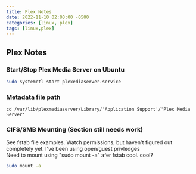 ```yaml
---
title: Plex Notes
date: 2022-11-10 02:00:00 -0500
categories: [linux, plex]
tags: [linux,plex]
---
```


## Plex Notes

### Start/Stop Plex Media Server on Ubuntu

```bash
sudo systemctl start plexediaserver.service
```

### Metadata file path

```terminal
cd /var/lib/plexmediaserver/Library/'Application Support'/'Plex Media Server'
```

### CIFS/SMB Mounting (Section still needs work)

See fstab file examples.  Watch permissions, but haven't figured out completely yet. I've been using open/guest privledges  
Need to mount using "sudo mount -a" afer fstab cool. cool?

```bash
sudo mount -a
```